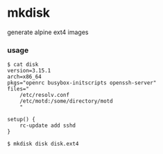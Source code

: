 # mkdisk

generate alpine ext4 images

### usage

```
$ cat disk
version=3.15.1
arch=x86_64
pkgs="openrc busybox-initscripts openssh-server"
files="
	/etc/resolv.conf
	/etc/motd:/some/directory/motd
	"

setup() {
	rc-update add sshd
}

$ mkdisk disk disk.ext4
```
